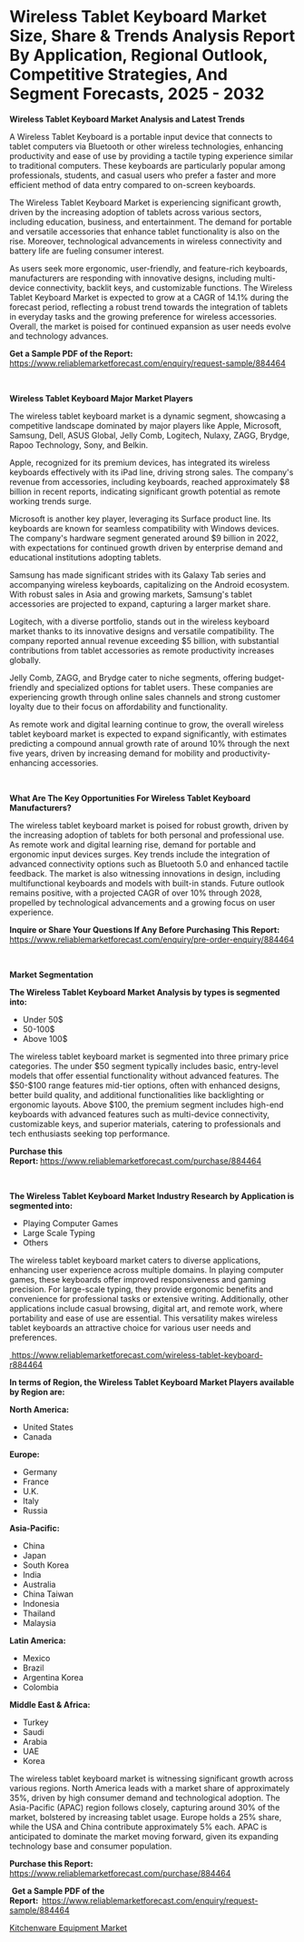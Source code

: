 <p><h1>Wireless Tablet Keyboard Market Size, Share & Trends Analysis Report By Application, Regional Outlook, Competitive Strategies, And Segment Forecasts, 2025 - 2032</h1></p><p><strong>Wireless Tablet Keyboard Market Analysis and Latest Trends</strong></p>
<p><p>A Wireless Tablet Keyboard is a portable input device that connects to tablet computers via Bluetooth or other wireless technologies, enhancing productivity and ease of use by providing a tactile typing experience similar to traditional computers. These keyboards are particularly popular among professionals, students, and casual users who prefer a faster and more efficient method of data entry compared to on-screen keyboards.</p><p>The Wireless Tablet Keyboard Market is experiencing significant growth, driven by the increasing adoption of tablets across various sectors, including education, business, and entertainment. The demand for portable and versatile accessories that enhance tablet functionality is also on the rise. Moreover, technological advancements in wireless connectivity and battery life are fueling consumer interest.</p><p>As users seek more ergonomic, user-friendly, and feature-rich keyboards, manufacturers are responding with innovative designs, including multi-device connectivity, backlit keys, and customizable functions. The Wireless Tablet Keyboard Market is expected to grow at a CAGR of 14.1% during the forecast period, reflecting a robust trend towards the integration of tablets in everyday tasks and the growing preference for wireless accessories. Overall, the market is poised for continued expansion as user needs evolve and technology advances.</p></p>
<p><strong>Get a Sample PDF of the Report:&nbsp;</strong> <a href="https://www.reliablemarketforecast.com/enquiry/request-sample/884464?utm_campaign=2450&utm_medium=2&utm_source=Github&utm_content=ia&utm_term=04042025&utm_id=wireless-tablet-keyboard">https://www.reliablemarketforecast.com/enquiry/request-sample/884464</a></p>
<p>&nbsp;</p>
<p><strong>Wireless Tablet Keyboard Major Market Players</strong></p>
<p><p>The wireless tablet keyboard market is a dynamic segment, showcasing a competitive landscape dominated by major players like Apple, Microsoft, Samsung, Dell, ASUS Global, Jelly Comb, Logitech, Nulaxy, ZAGG, Brydge, Rapoo Technology, Sony, and Belkin. </p><p>Apple, recognized for its premium devices, has integrated its wireless keyboards effectively with its iPad line, driving strong sales. The company's revenue from accessories, including keyboards, reached approximately $8 billion in recent reports, indicating significant growth potential as remote working trends surge.</p><p>Microsoft is another key player, leveraging its Surface product line. Its keyboards are known for seamless compatibility with Windows devices. The company's hardware segment generated around $9 billion in 2022, with expectations for continued growth driven by enterprise demand and educational institutions adopting tablets.</p><p>Samsung has made significant strides with its Galaxy Tab series and accompanying wireless keyboards, capitalizing on the Android ecosystem. With robust sales in Asia and growing markets, Samsung's tablet accessories are projected to expand, capturing a larger market share.</p><p>Logitech, with a diverse portfolio, stands out in the wireless keyboard market thanks to its innovative designs and versatile compatibility. The company reported annual revenue exceeding $5 billion, with substantial contributions from tablet accessories as remote productivity increases globally.</p><p>Jelly Comb, ZAGG, and Brydge cater to niche segments, offering budget-friendly and specialized options for tablet users. These companies are experiencing growth through online sales channels and strong customer loyalty due to their focus on affordability and functionality.</p><p>As remote work and digital learning continue to grow, the overall wireless tablet keyboard market is expected to expand significantly, with estimates predicting a compound annual growth rate of around 10% through the next five years, driven by increasing demand for mobility and productivity-enhancing accessories.</p></p>
<p>&nbsp;</p>
<p><strong>What Are The Key Opportunities For Wireless Tablet Keyboard Manufacturers?</strong></p>
<p><p>The wireless tablet keyboard market is poised for robust growth, driven by the increasing adoption of tablets for both personal and professional use. As remote work and digital learning rise, demand for portable and ergonomic input devices surges. Key trends include the integration of advanced connectivity options such as Bluetooth 5.0 and enhanced tactile feedback. The market is also witnessing innovations in design, including multifunctional keyboards and models with built-in stands. Future outlook remains positive, with a projected CAGR of over 10% through 2028, propelled by technological advancements and a growing focus on user experience.</p></p>
<p><strong>Inquire or Share Your Questions If Any Before Purchasing This Report:</strong> <a href="https://www.reliablemarketforecast.com/enquiry/pre-order-enquiry/884464?utm_campaign=2450&utm_medium=2&utm_source=Github&utm_content=ia&utm_term=04042025&utm_id=wireless-tablet-keyboard">https://www.reliablemarketforecast.com/enquiry/pre-order-enquiry/884464</a></p>
<p>&nbsp;</p>
<p><strong>Market Segmentation</strong></p>
<p><strong>The Wireless Tablet Keyboard Market Analysis by types is segmented into:</strong></p>
<p><ul><li>Under 50$</li><li>50-100$</li><li>Above 100$</li></ul></p>
<p><p>The wireless tablet keyboard market is segmented into three primary price categories. The under $50 segment typically includes basic, entry-level models that offer essential functionality without advanced features. The $50-$100 range features mid-tier options, often with enhanced designs, better build quality, and additional functionalities like backlighting or ergonomic layouts. Above $100, the premium segment includes high-end keyboards with advanced features such as multi-device connectivity, customizable keys, and superior materials, catering to professionals and tech enthusiasts seeking top performance.</p></p>
<p><strong>Purchase this Report:&nbsp;</strong><a href="https://www.reliablemarketforecast.com/purchase/884464?utm_campaign=2450&utm_medium=2&utm_source=Github&utm_content=ia&utm_term=04042025&utm_id=wireless-tablet-keyboard">https://www.reliablemarketforecast.com/purchase/884464</a></p>
<p>&nbsp;</p>
<p><strong>The Wireless Tablet Keyboard Market Industry Research by Application is segmented into:</strong></p>
<p><ul><li>Playing Computer Games</li><li>Large Scale Typing</li><li>Others</li></ul></p>
<p><p>The wireless tablet keyboard market caters to diverse applications, enhancing user experience across multiple domains. In playing computer games, these keyboards offer improved responsiveness and gaming precision. For large-scale typing, they provide ergonomic benefits and convenience for professional tasks or extensive writing. Additionally, other applications include casual browsing, digital art, and remote work, where portability and ease of use are essential. This versatility makes wireless tablet keyboards an attractive choice for various user needs and preferences.</p></p>
<p><a href="https://www.reliablemarketforecast.com/wireless-tablet-keyboard-r884464?utm_campaign=2450&utm_medium=2&utm_source=Github&utm_content=ia&utm_term=04042025&utm_id=wireless-tablet-keyboard">&nbsp;https://www.reliablemarketforecast.com/wireless-tablet-keyboard-r884464</a></p>
<p><strong>In terms of Region, the Wireless Tablet Keyboard Market Players available by Region are:</strong></p>
<p>
    <p> <strong> North America: </strong>
        <ul>
            <li>United States</li>
            <li>Canada</li>
        </ul>
        </p> 
    <p> <strong> Europe: </strong>
        <ul>
            <li>Germany</li>
            <li>France</li>
            <li>U.K.</li>
            <li>Italy</li>
            <li>Russia</li>
        </ul>
        </p> 
    <p> <strong> Asia-Pacific: </strong>
        <ul>
            <li>China</li>
            <li>Japan</li>
            <li>South Korea</li>
            <li>India</li>
            <li>Australia</li>
            <li>China Taiwan</li>
            <li>Indonesia</li>
            <li>Thailand</li>
            <li>Malaysia</li>
        </ul>
        </p> 
    <p> <strong> Latin America: </strong>
        <ul>
            <li>Mexico</li>
            <li>Brazil</li>
            <li>Argentina Korea</li>
            <li>Colombia</li>
        </ul>
        </p> 
    <p> <strong> Middle East & Africa: </strong>
        <ul>
            <li>Turkey</li>
            <li>Saudi</li>
            <li>Arabia</li>
            <li>UAE</li>
            <li>Korea</li>
        </ul>
    </p>
    </p>
<p><p>The wireless tablet keyboard market is witnessing significant growth across various regions. North America leads with a market share of approximately 35%, driven by high consumer demand and technological adoption. The Asia-Pacific (APAC) region follows closely, capturing around 30% of the market, bolstered by increasing tablet usage. Europe holds a 25% share, while the USA and China contribute approximately 5% each. APAC is anticipated to dominate the market moving forward, given its expanding technology base and consumer population.</p></p>
<p><strong>Purchase this Report: </strong><a href="https://www.reliablemarketforecast.com/purchase/884464?utm_campaign=2450&utm_medium=2&utm_source=Github&utm_content=ia&utm_term=04042025&utm_id=wireless-tablet-keyboard">https://www.reliablemarketforecast.com/purchase/884464</a></p>
<p>&nbsp;<strong>Get a Sample PDF of the Report:&nbsp;&nbsp;</strong><a href="https://www.reliablemarketforecast.com/enquiry/request-sample/884464?utm_campaign=2450&utm_medium=2&utm_source=Github&utm_content=ia&utm_term=04042025&utm_id=wireless-tablet-keyboard">https://www.reliablemarketforecast.com/enquiry/request-sample/884464</a></p>
<p><strong></strong></p>
<p><p><a href="https://github.com/curinbucan9/Market-Research-Report-List-1/blob/main/kitchenware-equipment-market.md?utm_campaign=2450&utm_medium=2&utm_source=Github&utm_content=ia&utm_term=04042025&utm_id=wireless-tablet-keyboard">Kitchenware Equipment Market</a></p></p>